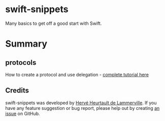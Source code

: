 # swift-snippets

Many basics to get off a good start with Swift.

# Summary

## protocols

How to create a protocol and use delegation - [complete tutorial here](http://nscurious.com/?p=44)

## Credits

swift-snippets was developed by [Hervé Heurtault de Lammerville](http://www.hervedroit.com). If you have any feature suggestion or bug report, please help out by creating [an issue](https://github.com/fiftydegrees/swift-snippets/issues/new) on GitHub.
